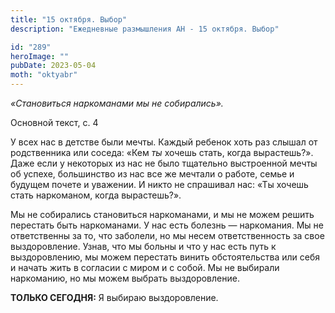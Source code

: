 ```yaml
---
title: "15 октября. Выбор"
description: "Ежедневные размышления АН - 15 октября. Выбор"

id: "289"
heroImage: ""
pubDate: 2023-05-04
moth: "oktyabr"
---
```


_«Становиться наркоманами мы не собирались»._

Основной текст, с. 4

У всех нас в детстве были мечты. Каждый ребенок хоть раз слышал от
родственника или соседа: «Кем _ты_ хочешь стать, когда вырастешь?». Даже если
у некоторых из нас не было тщательно выстроенной мечты об успехе, большинство
из нас все же мечтали о работе, семье и будущем почете и уважении. И никто не
спрашивал нас: «Ты хочешь стать наркоманом, когда вырастешь?».

Мы не собирались становиться наркоманами, и мы не можем решить перестать быть
наркоманами. У нас есть болезнь — наркомания. Мы не ответственны за то, что
заболели, но мы несем ответственность за свое выздоровление. Узнав, что мы
больны и что у нас есть путь к выздоровлению, мы можем перестать винить
обстоятельства или себя и начать жить в согласии с миром и с собой. Мы не
выбирали наркоманию, но мы можем выбрать выздоровление.

**ТОЛЬКО СЕГОДНЯ:** Я выбираю выздоровление.
